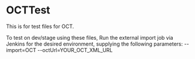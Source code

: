 # OCTTest

This is for test files for OCT.

To test on dev/stage using these files, Run the external import job via Jenkins for the desired environment, supplying  the following parameters: --import=OCT --octUrl=YOUR_OCT_XML_URL
